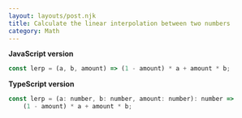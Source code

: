 ```yaml
---
layout: layouts/post.njk
title: Calculate the linear interpolation between two numbers
category: Math
---
```


**JavaScript version**

```js
const lerp = (a, b, amount) => (1 - amount) * a + amount * b;
```

**TypeScript version**

```js
const lerp = (a: number, b: number, amount: number): number =>
	(1 - amount) * a + amount * b;
```
